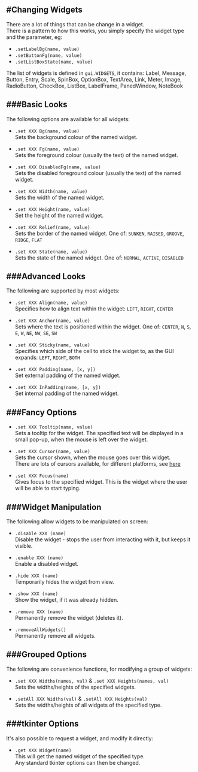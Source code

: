 #Changing Widgets  
----
There are a lot of things that can be change in a widget.  
There is a pattern to how this works, you simply specify the widget type and the parameter, eg:

* `.setLabelBg(name, value)`
* `.setButtonFg(name, value)`
* `.setListBoxState(name, value)`

The list of widgets is defined in `gui.WIDGETS`, it contains:
Label, Message, Button, Entry, Scale, SpinBox, OptionBox, TextArea, Link, Meter, Image, RadioButton, CheckBox, ListBox, LabelFrame, PanedWindow, NoteBook

###Basic  Looks
----
The following options are available for all widgets:

* `.set XXX Bg(name, value)`  
    Sets the background colour of the named widget.

* `.set XXX Fg(name, value)`  
    Sets the foreground colour (usually the text) of the named widget.

* `.set XXX DisabledFg(name, value)`  
    Sets the disabled foreground colour (usually the text) of the named widget.

* `.set XXX Width(name, value)`  
    Sets the width of the named widget.

* `.set XXX Height(name, value)`  
    Set the height of the named widget.

* `.set XXX Relief(name, value)`  
    Sets the border of the named widget. One of: `SUNKEN`, `RAISED`, `GROOVE`, `RIDGE`, `FLAT`  

* `.set XXX State(name, value)`  
    Sets the state of the named widget. One of: `NORMAL`, `ACTIVE`, `DISABLED`  

###Advanced Looks  
----
The following are supported by most widgets:

* `.set XXX Align(name, value)`  
    Specifies how to align text within the widget: `LEFT`, `RIGHT`, `CENTER`

* `.set XXX Anchor(name, value)`  
    Sets where the text is positioned within the widget. One of: `CENTER`, `N`, `S`, `E`, `W`, `NE`, `NW`, `SE`, `SW`  

* `.set XXX Sticky(name, value)`  
    Specifies which side of the cell to stick the widget to, as the GUI expands: `LEFT`, `RIGHT`, `BOTH`

* `.set XXX Padding(name, [x, y])`  
    Set external padding of the named widget.  

* `.set XXX InPadding(name, [x, y])`  
    Set internal padding of the named widget.  

###Fancy Options  
---
* `.set XXX Tooltip(name, value)`  
    Sets a tooltip for the widget.
    The specified text will be displayed in a small pop-up, when the mouse is left over the widget.

* `.set XXX Cursor(name, value)`  
    Sets the cursor shown, when the mouse goes over this widget.  
    There are lots of cursors available, for different platforms, see [here](http://infohost.nmt.edu/tcc/help/pubs/tkinter/web/cursors.html)

* `.set XXX Focus(name)`  
    Gives focus to the specified widget. This is the widget where the user will be able to start typing.

###Widget Manipulation
----
The following allow widgets to be manipulated on screen:

* `.disable XXX (name)`  
    Disable the widget - stops the user from interacting with it, but keeps it visible.

* `.enable XXX (name)`  
    Enable a disabled widget.

* `.hide XXX (name)`  
    Temporarily hides the widget from view.

* `.show XXX (name)`  
    Show the widget, if it was already hidden.

* `.remove XXX (name)`  
    Permanently remove the widget (deletes it).

* `.removeAllWidgets()`  
    Permanently remove all widgets.

###Grouped Options
----
The following are convenience functions, for modifying a group of widgets:  

* `.set XXX Widths(names, val)` & `.set XXX Heights(names, val)`  
    Sets the widths/heights of the specified widgets.

* `.setAll XXX Widths(val)` & `.setAll XXX Heights(val)`  
    Sets the widths/heights of all widgets of the specified type.

###tkinter Options
----
It's also possible to request a widget, and modify it directly:  

* `.get XXX Widget(name)`  
    This will get the named widget of the specified type.  
    Any standard tkinter options can then be changed.  
